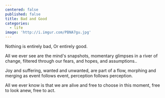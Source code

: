 ```yaml
---
centered: false
published: false
title: Bad and Good
categories:
  - life
image: 'http://i.imgur.com/PBNA7gu.jpg'
---
```

Nothing is entirely bad,
Or entirely good.

All we ever see
are the mind's snapshots,
momentary glimpses
in a river of change,
filtered through our fears,
and hopes,
and assumptions..

Joy and suffering,
wanted and unwanted,
are part of a flow,
morphing and merging
as event follows event,
perception follows perception.

All we ever know
is that we are alive
and free to choose
in this moment,
free to look anew, 
free to act.
